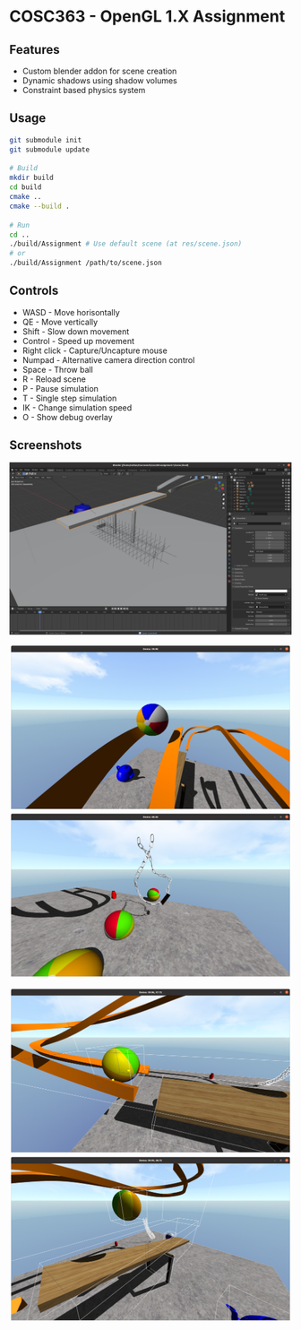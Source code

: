 # COSC363 - OpenGL 1.X Assignment

## Features
 - Custom blender addon for scene creation
 - Dynamic shadows using shadow volumes
 - Constraint based physics system

## Usage
```bash
git submodule init
git submodule update

# Build
mkdir build
cd build
cmake ..
cmake --build .

# Run
cd ..
./build/Assignment # Use default scene (at res/scene.json)
# or
./build/Assignment /path/to/scene.json
```

## Controls
 - WASD - Move horisontally
 - QE - Move vertically
 - Shift - Slow down movement
 - Control - Speed up movement
 - Right click - Capture/Uncapture mouse 
 - Numpad - Alternative camera direction control
 - Space - Throw ball
 - R - Reload scene
 - P - Pause simulation
 - T - Single step simulation
 - IK - Change simulation speed
 - O - Show debug overlay


## Screenshots
![Blender View](screenshots/blender-view.png)

![View 1](screenshots/view-1.png)
![View 2](screenshots/view-2.png)

![Overlay 1](screenshots/overlay-1.png)
![Overlay 2](screenshots/overlay-2.png)